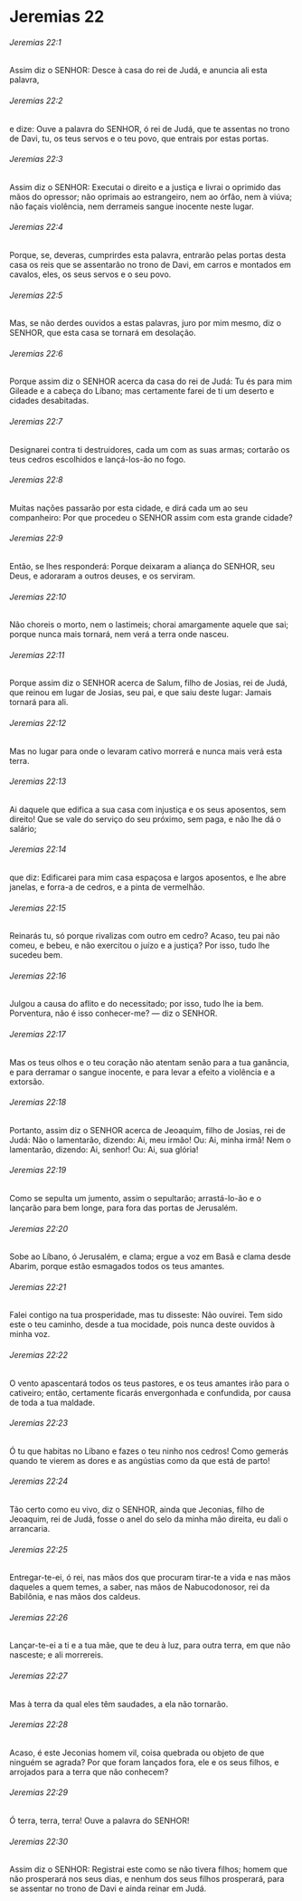 # Jeremias 22

###### Jeremias 22:1

Assim diz o SENHOR: Desce à casa do rei de Judá, e anuncia ali esta palavra,

###### Jeremias 22:2

e dize: Ouve a palavra do SENHOR, ó rei de Judá, que te assentas no trono de Davi, tu, os teus servos e o teu povo, que entrais por estas portas.

###### Jeremias 22:3

Assim diz o SENHOR: Executai o direito e a justiça e livrai o oprimido das mãos do opressor; não oprimais ao estrangeiro, nem ao órfão, nem à viúva; não façais violência, nem derrameis sangue inocente neste lugar.

###### Jeremias 22:4

Porque, se, deveras, cumprirdes esta palavra, entrarão pelas portas desta casa os reis que se assentarão no trono de Davi, em carros e montados em cavalos, eles, os seus servos e o seu povo.

###### Jeremias 22:5

Mas, se não derdes ouvidos a estas palavras, juro por mim mesmo, diz o SENHOR, que esta casa se tornará em desolação.

###### Jeremias 22:6

Porque assim diz o SENHOR acerca da casa do rei de Judá: Tu és para mim Gileade e a cabeça do Líbano; mas certamente farei de ti um deserto e cidades desabitadas.

###### Jeremias 22:7

Designarei contra ti destruidores, cada um com as suas armas; cortarão os teus cedros escolhidos e lançá-los-ão no fogo.

###### Jeremias 22:8

Muitas nações passarão por esta cidade, e dirá cada um ao seu companheiro: Por que procedeu o SENHOR assim com esta grande cidade?

###### Jeremias 22:9

Então, se lhes responderá: Porque deixaram a aliança do SENHOR, seu Deus, e adoraram a outros deuses, e os serviram.

###### Jeremias 22:10

Não choreis o morto, nem o lastimeis; chorai amargamente aquele que sai; porque nunca mais tornará, nem verá a terra onde nasceu.

###### Jeremias 22:11

Porque assim diz o SENHOR acerca de Salum, filho de Josias, rei de Judá, que reinou em lugar de Josias, seu pai, e que saiu deste lugar: Jamais tornará para ali.

###### Jeremias 22:12

Mas no lugar para onde o levaram cativo morrerá e nunca mais verá esta terra.

###### Jeremias 22:13

Ai daquele que edifica a sua casa com injustiça e os seus aposentos, sem direito! Que se vale do serviço do seu próximo, sem paga, e não lhe dá o salário;

###### Jeremias 22:14

que diz: Edificarei para mim casa espaçosa e largos aposentos, e lhe abre janelas, e forra-a de cedros, e a pinta de vermelhão.

###### Jeremias 22:15

Reinarás tu, só porque rivalizas com outro em cedro? Acaso, teu pai não comeu, e bebeu, e não exercitou o juízo e a justiça? Por isso, tudo lhe sucedeu bem.

###### Jeremias 22:16

Julgou a causa do aflito e do necessitado; por isso, tudo lhe ia bem. Porventura, não é isso conhecer-me? — diz o SENHOR.

###### Jeremias 22:17

Mas os teus olhos e o teu coração não atentam senão para a tua ganância, e para derramar o sangue inocente, e para levar a efeito a violência e a extorsão.

###### Jeremias 22:18

Portanto, assim diz o SENHOR acerca de Jeoaquim, filho de Josias, rei de Judá: Não o lamentarão, dizendo: Ai, meu irmão! Ou: Ai, minha irmã! Nem o lamentarão, dizendo: Ai, senhor! Ou: Ai, sua glória!

###### Jeremias 22:19

Como se sepulta um jumento, assim o sepultarão; arrastá-lo-ão e o lançarão para bem longe, para fora das portas de Jerusalém.

###### Jeremias 22:20

Sobe ao Líbano, ó Jerusalém, e clama; ergue a voz em Basã e clama desde Abarim, porque estão esmagados todos os teus amantes.

###### Jeremias 22:21

Falei contigo na tua prosperidade, mas tu disseste: Não ouvirei. Tem sido este o teu caminho, desde a tua mocidade, pois nunca deste ouvidos à minha voz.

###### Jeremias 22:22

O vento apascentará todos os teus pastores, e os teus amantes irão para o cativeiro; então, certamente ficarás envergonhada e confundida, por causa de toda a tua maldade.

###### Jeremias 22:23

Ó tu que habitas no Líbano e fazes o teu ninho nos cedros! Como gemerás quando te vierem as dores e as angústias como da que está de parto!

###### Jeremias 22:24

Tão certo como eu vivo, diz o SENHOR, ainda que Jeconias, filho de Jeoaquim, rei de Judá, fosse o anel do selo da minha mão direita, eu dali o arrancaria.

###### Jeremias 22:25

Entregar-te-ei, ó rei, nas mãos dos que procuram tirar-te a vida e nas mãos daqueles a quem temes, a saber, nas mãos de Nabucodonosor, rei da Babilônia, e nas mãos dos caldeus.

###### Jeremias 22:26

Lançar-te-ei a ti e a tua mãe, que te deu à luz, para outra terra, em que não nasceste; e ali morrereis.

###### Jeremias 22:27

Mas à terra da qual eles têm saudades, a ela não tornarão.

###### Jeremias 22:28

Acaso, é este Jeconias homem vil, coisa quebrada ou objeto de que ninguém se agrada? Por que foram lançados fora, ele e os seus filhos, e arrojados para a terra que não conhecem?

###### Jeremias 22:29

Ó terra, terra, terra! Ouve a palavra do SENHOR!

###### Jeremias 22:30

Assim diz o SENHOR: Registrai este como se não tivera filhos; homem que não prosperará nos seus dias, e nenhum dos seus filhos prosperará, para se assentar no trono de Davi e ainda reinar em Judá.

